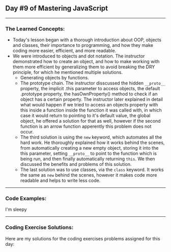 ## Day #9 of Mastering JavaScript
---

  ### The Learned Concepts:
  - Today's lesson began with a thorough introduction about OOP, objects and classes, their importance to programming, and how they make coding more easier, efficient, and more readable.
  - We were introduced to objects and dot notation. The instructor demonstrated how to create an object, and how to make working with them more efficient by generalizing them to avoid breaking the DRY principle, for which he mentioned multiple solutions.
    - Generating objects by functions.
    - The prototype chain. The instructor disscussed the hidden `__proto__` property, the implicit .this parameter to access objects, the default .prototype property, the hasOwnProperty() method to check if an object has a certain property. The instructor later explained in detail what would happen if we tried to access an objects property with this inside a function inside the function it was called with, in which case it would return to pointing to it's default value, the global object, he offered a solution for that as well, however if the second function is an arrow function apperently this problem does not occur.
    - The third solution is using the `new` keyword, which automates all the hard work. He thoroughly explained how it works behind the scenes, from automatically creating a new empty object, storing it into the this parameter, setting `__proto__` to point to the function which is being run, and then finally automatically returning `this`. We then discussed the benefits and problems of this solution.
    - The last solution was to use classes, via the `class` keyword. It works the same as `new` behind the scenes, however it makes code more readable and helps to write less code.
 
  ---
 ### Code Examples: 

I'm sleepy 

---
 ### Coding Exercise Solutions:
 Here are my solutions for the coding exercises problems assigned for this day:
